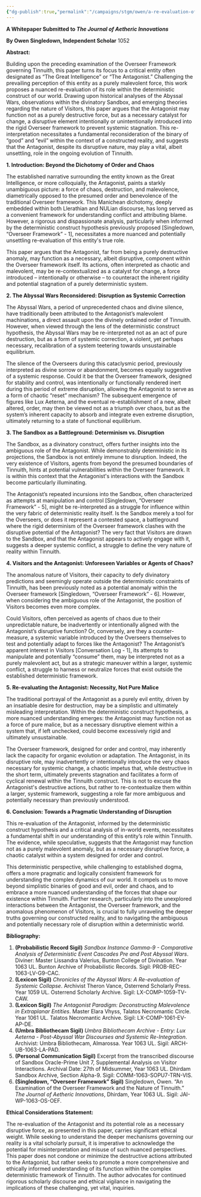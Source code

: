 ```yaml
---
{"dg-publish":true,"permalink":"/campaigns/stgm/owen/a-re-evaluation-of-the-great-intelligence-the-antagonist-as-a-necessary-catalyst-within-the-overseer-framework/"}
---
```


**A Whitepaper Submitted to *The Journal of Aetheric Innovations***

**By Owen Singledown, Independent Scholar**
1052

**Abstract:**

Building upon the preceding examination of the Overseer Framework governing Tinnuith, this paper turns its focus to a critical entity often designated as “The Great Intelligence” or “The Antagonist.”  Challenging the prevailing perception of this entity as a purely malevolent force, this work proposes a nuanced re-evaluation of its role within the deterministic construct of our world. Drawing upon historical analyses of the Abyssal Wars, observations within the divinatory Sandbox, and emerging theories regarding the nature of Visitors, this paper argues that the Antagonist may function not as a purely destructive force, but as a necessary catalyst for change, a disruptive element intentionally or unintentionally introduced into the rigid Overseer framework to prevent systemic stagnation.  This re-interpretation necessitates a fundamental reconsideration of the binary of “good” and “evil” within the context of a constructed reality, and suggests that the Antagonist, despite its disruptive nature, may play a vital, albeit unsettling, role in the ongoing evolution of Tinnuith.

**1. Introduction: Beyond the Dichotomy of Order and Chaos**

The established narrative surrounding the entity known as the Great Intelligence, or more colloquially, the Antagonist, paints a starkly unambiguous picture: a force of chaos, destruction, and malevolence, diametrically opposed to the presumed order and benevolence of the traditional Overseer framework. This Manichean dichotomy, deeply embedded within both Llerathian and NULian discourse, has long served as a convenient framework for understanding conflict and attributing blame.  However, a rigorous and dispassionate analysis, particularly when informed by the deterministic construct hypothesis previously proposed [Singledown, “Overseer Framework” - 1], necessitates a more nuanced and potentially unsettling re-evaluation of this entity's true role.

This paper argues that the Antagonist, far from being a purely destructive anomaly, may function as a necessary, albeit disruptive, component within the Overseer framework itself.  Its actions, often interpreted as chaotic and malevolent, may be re-contextualized as a catalyst for change, a force introduced – intentionally or otherwise – to counteract the inherent rigidity and potential stagnation of a purely deterministic system.

**2. The Abyssal Wars Reconsidered: Disruption as Systemic Correction**

The Abyssal Wars, a period of unprecedented chaos and divine silence, have traditionally been attributed to the Antagonist’s malevolent machinations, a direct assault upon the divinely ordained order of Tinnuith.  However, when viewed through the lens of the deterministic construct hypothesis, the Abyssal Wars may be re-interpreted not as an act of pure destruction, but as a form of systemic correction, a violent, yet perhaps necessary, recalibration of a system teetering towards unsustainable equilibrium.

The silence of the Overseers during this cataclysmic period, previously interpreted as divine sorrow or abandonment, becomes equally suggestive of a systemic response.  Could it be that the Overseer framework, designed for stability and control, was intentionally or functionally rendered inert during this period of extreme disruption, allowing the Antagonist to serve as a form of chaotic “reset” mechanism?  The subsequent emergence of figures like Lux Aeterna, and the eventual re-establishment of a new, albeit altered, order, may then be viewed not as a triumph over chaos, but as the system’s inherent capacity to absorb and integrate even extreme disruption, ultimately returning to a state of functional equilibrium.

**3. The Sandbox as a Battleground: Determinism vs. Disruption**

The Sandbox, as a divinatory construct, offers further insights into the ambiguous role of the Antagonist.  While demonstrably deterministic in its projections, the Sandbox is not entirely immune to disruption.  Indeed, the very existence of Visitors, agents from beyond the presumed boundaries of Tinnuith, hints at potential vulnerabilities within the Overseer framework.  It is within this context that the Antagonist's interactions with the Sandbox become particularly illuminating.

The Antagonist’s repeated incursions into the Sandbox, often characterized as attempts at manipulation and control [Singledown, “Overseer Framework” - 5], might be re-interpreted as a struggle for influence within the very fabric of deterministic reality itself.  Is the Sandbox merely a tool for the Overseers, or does it represent a contested space, a battleground where the rigid determinism of the Overseer framework clashes with the disruptive potential of the Antagonist?  The very fact that Visitors are drawn to the Sandbox, and that the Antagonist appears to actively engage with it, suggests a deeper systemic conflict, a struggle to define the very nature of reality within Tinnuith.

**4. Visitors and the Antagonist: Unforeseen Variables or Agents of Chaos?**

The anomalous nature of Visitors, their capacity to defy divinatory predictions and seemingly operate outside the deterministic constraints of Tinnuith, has been previously noted as a potential anomaly within the Overseer framework [Singledown, “Overseer Framework” - 6].  However, when considering the ambiguous role of the Antagonist, the position of Visitors becomes even more complex.

Could Visitors, often perceived as agents of chaos due to their unpredictable nature, be inadvertently or intentionally aligned with the Antagonist’s disruptive function?  Or, conversely, are they a counter-measure, a systemic variable introduced by the Overseers themselves to test and potentially adapt to forces like the Antagonist?  The Antagonist’s apparent interest in Visitors [Conversation Log - 1], its attempts to manipulate and potentially “consume” them, may be interpreted not as a purely malevolent act, but as a strategic maneuver within a larger, systemic conflict, a struggle to harness or neutralize forces that exist outside the established deterministic framework.

**5. Re-evaluating the Antagonist: Necessity, Not Pure Malice**

The traditional portrayal of the Antagonist as a purely evil entity, driven by an insatiable desire for destruction, may be a simplistic and ultimately misleading interpretation.  Within the deterministic construct hypothesis, a more nuanced understanding emerges: the Antagonist may function not as a force of pure malice, but as a necessary disruptive element within a system that, if left unchecked, could become excessively rigid and ultimately unsustainable.

The Overseer framework, designed for order and control, may inherently lack the capacity for organic evolution or adaptation.  The Antagonist, in its disruptive role, may inadvertently or intentionally introduce the very chaos necessary for systemic change, a chaotic impetus that, while destructive in the short term, ultimately prevents stagnation and facilitates a form of cyclical renewal within the Tinnuith construct.  This is not to excuse the Antagonist's destructive actions, but rather to re-contextualize them within a larger, systemic framework, suggesting a role far more ambiguous and potentially necessary than previously understood.

**6. Conclusion: Towards a Pragmatic Understanding of Disruption**

This re-evaluation of the Antagonist, informed by the deterministic construct hypothesis and a critical analysis of in-world events, necessitates a fundamental shift in our understanding of this entity’s role within Tinnuith.  The evidence, while speculative, suggests that the Antagonist may function not as a purely malevolent anomaly, but as a necessary disruptive force, a chaotic catalyst within a system designed for order and control.

This deterministic perspective, while challenging to established dogma, offers a more pragmatic and logically consistent framework for understanding the complex dynamics of our world.  It compels us to move beyond simplistic binaries of good and evil, order and chaos, and to embrace a more nuanced understanding of the forces that shape our existence within Tinnuith.  Further research, particularly into the unexplored interactions between the Antagonist, the Overseer framework, and the anomalous phenomenon of Visitors, is crucial to fully unraveling the deeper truths governing our constructed reality, and to navigating the ambiguous and potentially necessary role of disruption within a deterministic world.

**Bibliography:**

1.  **(Probabilistic Record Sigil)** *Sandbox Instance Gamma-9 - Comparative Analysis of Deterministic Event Cascades Pre and Post Abyssal Wars*. Diviner: Master Lissandra Valerius, Bunton College of Divination. Year 1063 UL. Bunton Archive of Probabilistic Records. Sigil: PROB-REC-1063-LV-G9-CAC.
2.  **(Lexicon Sigil)** *Chronicles of the Abyssal Wars: A Re-evaluation of Systemic Collapse*.  Archivist Theron Vance, Osterrend Scholarly Press. Year 1059 UL. Osterrend Scholarly Archive. Sigil: LX-COMP-1059-TV-CAW.
3.  **(Lexicon Sigil)** *The Antagonist Paradigm: Deconstructing Malevolence in Extraplanar Entities*.  Master Elara Vhyss, Talatos Necromantic Circle. Year 1061 UL. Talatos Necromantic Archive. Sigil: LX-COMP-1061-EV-AP-DE.
4.  **(Umbra Bibliothecam Sigil)** *Umbra Bibliothecam Archive - Entry: Lux Aeterna - Post-Abyssal War Discourses and Systemic Re-Integration*. Archivist: Umbra Bibliothecam, Almarossa. Year 1063 UL. Sigil: ARCH-UB-1063-LA-PAD.
5.  **(Personal Communication Sigil)**  Excerpt from the transcribed discourse of  Sandbox Oracle-Prime Unit 7, Supplemental Analysis on Visitor Interactions.  Archival Date: 27th of Midsummer, Year 1063 UL. Dhirdam Sandbox Archive, Section Alpha-9. Sigil: COMM-1063-SOPU7-TRN-VIS.
6.  **(Singledown, “Overseer Framework” Sigil)** Singledown, Owen.  “An Examination of the Overseer Framework and the Nature of Tinnuith.” *The Journal of Aetheric Innovations*, Dhirdam, Year 1063 UL. Sigil: JAI-WP-1063-OS-OEF.

**Ethical Considerations Statement:**

The re-evaluation of the Antagonist and its potential role as a necessary disruptive force, as presented in this paper, carries significant ethical weight.  While seeking to understand the deeper mechanisms governing our reality is a vital scholarly pursuit, it is imperative to acknowledge the potential for misinterpretation and misuse of such nuanced perspectives.  This paper does not condone or minimize the destructive actions attributed to the Antagonist, but rather seeks to promote a more comprehensive and ethically informed understanding of its function within the complex deterministic framework of Tinnuith.  The author advocates for continued rigorous scholarly discourse and ethical vigilance in navigating the implications of these challenging, yet vital, inquiries.